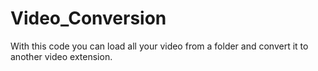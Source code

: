 # Video_Conversion
With this code you can load all your video from a folder and convert it to another video extension.